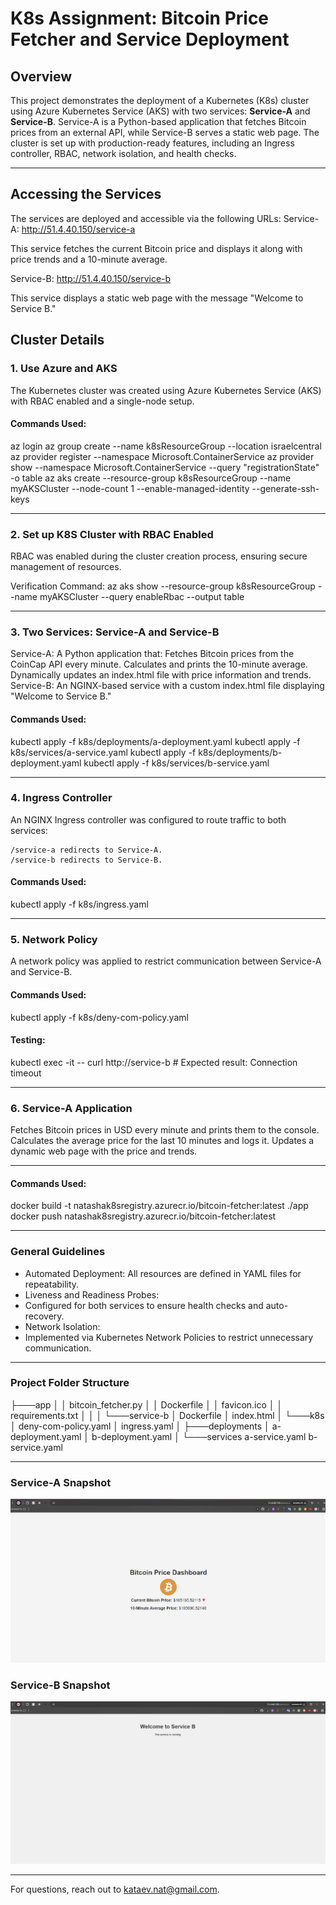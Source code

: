# K8s Assignment: Bitcoin Price Fetcher and Service Deployment

## Overview

This project demonstrates the deployment of a Kubernetes (K8s) cluster using Azure Kubernetes Service (AKS) with two services: **Service-A** and **Service-B**. Service-A is a Python-based application that fetches Bitcoin prices from an external API, while Service-B serves a static web page. The cluster is set up with production-ready features, including an Ingress controller, RBAC, network isolation, and health checks.

---

## Accessing the Services
The services are deployed and accessible via the following URLs:
Service-A: http://51.4.40.150/service-a

This service fetches the current Bitcoin price and displays it along with price trends and a 10-minute average.

Service-B: http://51.4.40.150/service-b

This service displays a static web page with the message "Welcome to Service B."


## Cluster Details

### 1. **Use Azure and AKS**
The Kubernetes cluster was created using Azure Kubernetes Service (AKS) with RBAC enabled and a single-node setup.

#### **Commands Used**:

az login
az group create --name k8sResourceGroup --location israelcentral
az provider register --namespace Microsoft.ContainerService
az provider show --namespace Microsoft.ContainerService --query "registrationState" -o table
az aks create --resource-group k8sResourceGroup --name myAKSCluster --node-count 1 --enable-managed-identity --generate-ssh-keys

---

### 2. **Set up K8S Cluster with RBAC Enabled**
RBAC was enabled during the cluster creation process, ensuring secure management of resources.

Verification Command:
az aks show --resource-group k8sResourceGroup --name myAKSCluster --query enableRbac --output table

---

### 3. **Two Services: Service-A and Service-B**
Service-A:
A Python application that:
    Fetches Bitcoin prices from the CoinCap API every minute.
    Calculates and prints the 10-minute average.
    Dynamically updates an index.html file with price information and trends.
Service-B:
    An NGINX-based service with a custom index.html file displaying "Welcome to Service B."

#### **Commands Used**:
kubectl apply -f k8s/deployments/a-deployment.yaml
kubectl apply -f k8s/services/a-service.yaml
kubectl apply -f k8s/deployments/b-deployment.yaml
kubectl apply -f k8s/services/b-service.yaml

---
### 4. **Ingress Controller**
An NGINX Ingress controller was configured to route traffic to both services:

    /service-a redirects to Service-A.
    /service-b redirects to Service-B.

#### **Commands Used**:
kubectl apply -f k8s/ingress.yaml

---

### 5. **Network Policy**
A network policy was applied to restrict communication between Service-A and Service-B.

#### **Commands Used**:
kubectl apply -f k8s/deny-com-policy.yaml

#### **Testing**:
kubectl exec -it <service-a-pod> -- curl http://service-b
    # Expected result: Connection timeout

---
### 6. **Service-A Application**
Fetches Bitcoin prices in USD every minute and prints them to the console.
Calculates the average price for the last 10 minutes and logs it.
Updates a dynamic web page with the price and trends.

--- 
#### **Commands Used**:
docker build -t natashak8sregistry.azurecr.io/bitcoin-fetcher:latest ./app
docker push natashak8sregistry.azurecr.io/bitcoin-fetcher:latest

---
###  **General Guidelines**

- Automated Deployment: All resources are defined in YAML files for repeatability.
- Liveness and Readiness Probes:
- Configured for both services to ensure health checks and auto-recovery.
- Network Isolation:
- Implemented via Kubernetes Network Policies to restrict unnecessary communication.

---
###  **Project Folder Structure**

├───app
│   │   bitcoin_fetcher.py
│   │   Dockerfile
│   │   favicon.ico
│   │   requirements.txt
│   │
│   └───service-b
│           Dockerfile
│           index.html
│
└───k8s
    │   deny-com-policy.yaml
    │   ingress.yaml
    │
    ├───deployments
    │       a-deployment.yaml
    │       b-deployment.yaml
    │
    └───services
            a-service.yaml
            b-service.yaml

---
### Service-A Snapshot

![Service-A](images/serviceA.png)

### Service-B Snapshot

![Service-A](images/serviceB.png)

---
For questions, reach out to kataev.nat@gmail.com.
